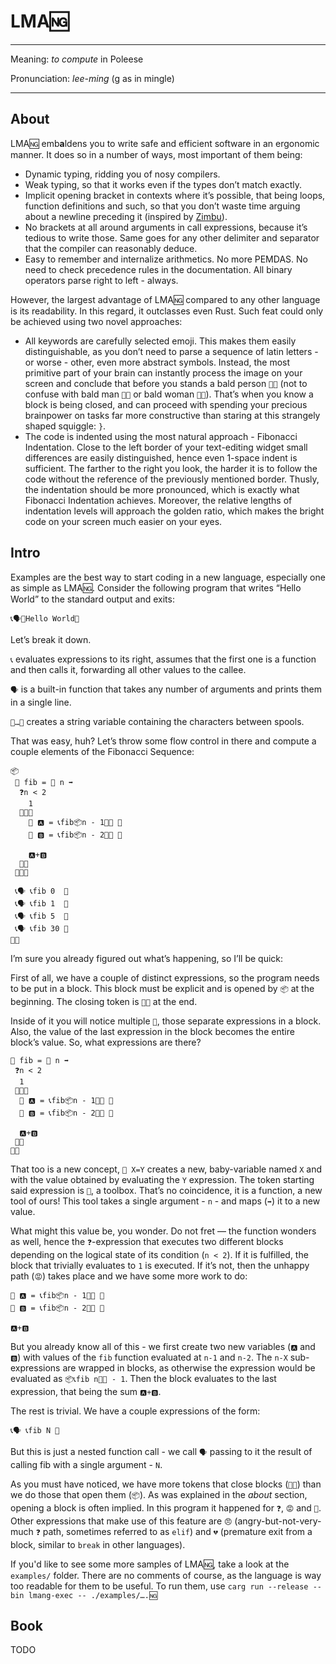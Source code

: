 # LMA🆖
---
Meaning: *to compute* in Poleese

Pronunciation: *lee-ming* (g as in mingle)

---

## About
LMA🆖 emb**a**ldens you to write safe and efficient software in an ergonomic manner. It does so in a number of ways, most important of them being:

* Dynamic typing, ridding you of nosy compilers.
* Weak typing, so that it works even if the types don’t match exactly.
* Implicit opening bracket in contexts where it’s possible, that being loops, function definitions and such, so that you don’t waste time arguing about a newline preceding it (inspired by [Zimbu](http://www.zimbu.org/)).
* No brackets at all around arguments in call expressions, because it’s tedious to write those. Same goes for any other delimiter and separator that the compiler can reasonably deduce.
* Easy to remember and internalize arithmetics. No more PEMDAS. No need to check precedence rules in the documentation. All binary operators parse right to left - always.

However, the largest advantage of LMA🆖 compared to any other language is its readability. In this regard, it outclasses even Rust. Such feat could only be achieved using two novel approaches:

* All keywords are carefully selected emoji. This makes them easily distinguishable, as you don’t need to parse a sequence of latin letters - or worse - other, even more abstract symbols. Instead, the most primitive part of your brain can instantly process the image on your screen and conclude that before you stands a bald person `🧑‍🦲` (not to confuse with bald man `👨‍🦲` or bald woman `👩‍🦲`). That’s when you know a block is being closed, and can proceed with spending your precious brainpower on tasks far more constructive than staring at this strangely shaped squiggle: `}`.
* The code is indented using the most natural approach - Fibonacci Indentation. Close to the left border of your text-editing widget small differences are easily distinguished, hence even 1-space indent is sufficient. The farther to the right you look, the harder it is to follow the code without the reference of the previously mentioned border. Thusly, the indentation should be more pronounced, which is exactly what Fibonacci Indentation achieves. Moreover, the relative lengths of indentation levels will approach the golden ratio, which makes the bright code on your screen much easier on your eyes.

## Intro
Examples are the best way to start coding in a new language, especially one as simple as LMA🆖. Consider the following program that writes “Hello World” to the standard output and exits:
```
📞🗣🧵Hello World🧵
```
Let’s break it down.

`📞` evaluates expressions to its right, assumes that the first one is a function and then calls it, forwarding all other values to the callee.

`🗣` is a built-in function that takes any number of arguments and prints  them in a single line.

`🧵…🧵` creates a string variable containing the characters between spools.

That was easy, huh? Let’s throw some flow control in there and compute a couple elements of the Fibonacci Sequence:

```
📦
 👶 fib = 🧰 n ➡️ 
  ❓n < 2
    1
  🧑‍🦲😡
    👶 🅰️ = 📞fib📦n - 1🧑‍🦲 💪
    👶 🅱️ = 📞fib📦n - 2🧑‍🦲 💪

    🅰️+🅱️
  🧑‍🦲
 🧑‍🦲💪

 📞🗣 📞fib 0  💪
 📞🗣 📞fib 1  💪
 📞🗣 📞fib 5  💪
 📞🗣 📞fib 30 💪
🧑‍🦲
```

I’m sure you already figured out what’s happening, so I’ll be quick:

First of all, we have a couple of distinct expressions, so the program needs to be put in a block. This block must be explicit and is opened by `📦` at the beginning. The closing token is `🧑‍🦲` at the end.

Inside of it you will notice multiple `💪`, those separate expressions in a block. Also, the value of the last expression in the block becomes the entire block’s value. So, what expressions are there?

```
👶 fib = 🧰 n ➡️ 
 ❓n < 2
  1
 🧑‍🦲😡
  👶 🅰️ = 📞fib📦n - 1🧑‍🦲 💪
  👶 🅱️ = 📞fib📦n - 2🧑‍🦲 💪

  🅰️+🅱️
 🧑‍🦲
🧑‍🦲
```

That too is a new concept, `👶 X=Y` creates a new, baby-variable named `X` and with the value obtained by evaluating the `Y` expression. The token starting said expression is `🧰`, a toolbox. That’s no coincidence, it is a function, a new tool of ours! This tool takes a single argument - `n` - and maps (`➡️`) it to a new value.

What might this value be, you wonder. Do not fret — the function wonders as well, hence the `❓`-expression that executes two different blocks depending on the logical state of its condition (`n < 2`). If it is fulfilled, the block that trivially evaluates to `1` is executed. If it’s not, then the unhappy path (`😡`) takes place and we have some more work to do:

```
👶 🅰️ = 📞fib📦n - 1🧑‍🦲 💪
👶 🅱️ = 📞fib📦n - 2🧑‍🦲 💪

🅰️+🅱️
```


But you already know all of this - we first create two new variables (`🅰️` and `🅱️`) with values of the `fib` function evaluated at `n-1` and `n-2`. The `n-X` sub-expressions are wrapped in blocks, as otherwise the expression would be evaluated as `📦📞fib n🧑‍🦲 - 1`. Then the block evaluates to the last expression, that being the sum `🅰️+🅱️`.

The rest is trivial. We have a couple expressions of the form:
```
📞🗣 📞fib N 💪
```

But this is just a nested function call - we call `🗣` passing to it the result of calling fib with a single argument - `N`.

As you must have noticed, we have more tokens that close blocks (`🧑‍🦲`) than we do those that open them (`📦`). As was explained in the *about* section, opening a block is often implied. In this program it happened for `❓`, `😡` and `🧰`. Other expressions that make use of this feature are `😠` (angry-but-not-very-much `❓` path, sometimes referred to as `elif`) and `💔` (premature exit from a block, similar to `break` in other languages).

If you'd like to see some more samples of LMA🆖, take a look at the `examples/` folder. There are no comments of course, as the language is way too readable for them to be useful. To run them, use `carg run --release --bin lmang-exec -- ./examples/….🆖`

## Book
TODO